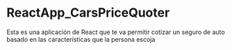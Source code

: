 # ReactApp_CarsPriceQuoter
Esta es una aplicación de React que te va permitir cotizar un seguro de auto basado en las características que la persona escoja 
